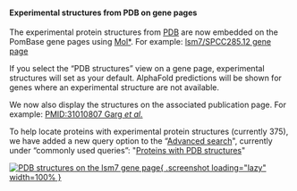 #### Experimental structures from PDB on gene pages
<!-- pombase_flags: frontpage -->
<!-- newsfeed_thumbnail: protein-structure.png -->

The experimental protein structures from
[PDB](https://www.ebi.ac.uk/pdbe/) are now embedded on the PomBase
gene pages using [Mol*](https://molstar.org/).  For example:
[lsm7/SPCC285.12 gene page](/gene/SPCC285.12)

If you select the “PDB structures” view on a gene page, experimental
structures will set as your default.  AlphaFold predictions will be
shown for genes where an experimental structure are not available.

We now also display the structures on the associated publication page.
For example: [PMID:31010807 Garg *et al.*](/reference/PMID:31010807)

To help locate proteins with experimental protein structures (currently
375), we have added a new query option to the
“[Advanced search](/query)", currently under “commonly used
queries”: "[Proteins with PDB structures](/results/from/id/6e8401aa-bab8-48fc-bbb7-c85d13ea10a2)"

[![PDB structures on the lsm7 gene page](assets/newsfeed/pdb_structures_lsm7_small.png){ .screenshot loading="lazy" width=100% }](assets/newsfeed/pdb_structures_lsm7_small.png)
